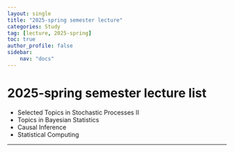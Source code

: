 ```yaml
---
layout: single
title: "2025-spring semester lecture"
categories: Study
tag: [lecture, 2025-spring]
toc: true
author_profile: false
sidebar:
    nav: "docs"
---
```


# 2025-spring semester lecture list

- Selected Topics in Stochastic Processes Ⅱ
- Topics in Bayesian Statistics
- Causal Inference
- Statistical Computing
---

